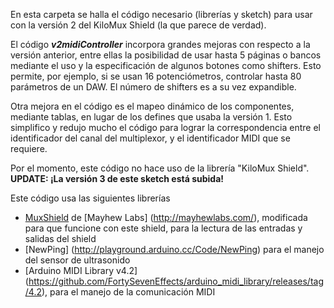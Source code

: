 En esta carpeta se halla el código necesario (librerías y sketch) para usar con la versión 2 del KiloMux Shield (la que parece de verdad).

El código <b><i>v2midiController</i></b> incorpora grandes mejoras con respecto a la versión anterior, entre ellas la posibilidad de usar hasta 5 páginas o bancos mediante el uso y la especificación de algunos botones como shifters. Esto permite, por ejemplo, si se usan 16 potenciómetros, controlar hasta 80 parámetros de un DAW. El número de shifters es a su vez expandible.

Otra mejora en el código es el mapeo dinámico de los componentes, mediante tablas, en lugar de los defines que usaba la versión 1. Esto simplifico y redujo mucho el código para lograr la correspondencia entre el identificador del canal del multiplexor, y el identificador MIDI que se requiere.

Por el momento, este código no hace uso de la librería "KiloMux Shield".
<b>UPDATE: ¡La versión 3 de este sketch está subida!</b>

Este código usa las siguientes librerías
- [MuxShield](https://github.com/Yaeltex/Kilomux-shield/tree/master/Arduino%20Code/v2_MIDI_controller/Librer%C3%ADas/MuxShield) de [Mayhew Labs] (http://mayhewlabs.com/), modificada para que funcione con este shield, para la lectura de las entradas y salidas del shield
- [NewPing] (http://playground.arduino.cc/Code/NewPing) para el manejo del sensor de ultrasonido
- [Arduino MIDI Library v4.2] (https://github.com/FortySevenEffects/arduino_midi_library/releases/tag/4.2), para el manejo de la comunicación MIDI
